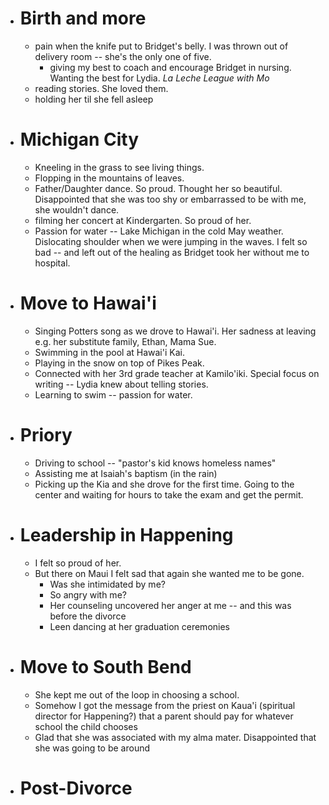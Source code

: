 - # Birth and more
	- pain when the knife put to Bridget's belly. I was thrown out of delivery room -- she's the only one of five.
		- giving my best to coach and encourage Bridget in nursing. Wanting the best for Lydia. *La Leche League with Mo*
	- reading stories. She loved them.
	- holding her til she fell asleep
- # Michigan City
	- Kneeling in the grass to see living things.
	- Flopping in the mountains of leaves.
	- Father/Daughter dance. So proud. Thought her so beautiful. Disappointed that she was too shy or embarrassed to be with me, she wouldn't dance.
	- filming her concert at Kindergarten. So proud of her.
	- Passion for water -- Lake Michigan in the cold May weather. Dislocating shoulder when we were jumping in the waves. I felt so bad -- and left out of the healing as Bridget took her without me to hospital.
- # Move to Hawai'i
	- Singing Potters song as we drove to Hawai'i. Her sadness at leaving e.g. her substitute family, Ethan, Mama Sue.
	- Swimming in the pool at Hawai'i Kai.
	- Playing in the snow on top of Pikes Peak.
	- Connected with her 3rd grade teacher at Kamilo'iki. Special focus on writing -- Lydia knew about telling stories.
	- Learning to swim -- passion for water.
- # Priory
	- Driving to school -- "pastor's kid knows homeless names"
	- Assisting me at Isaiah's baptism (in the rain)
	- Picking up the Kia and she drove for the first time. Going to the center and waiting for hours to take the exam and get the permit.
- # Leadership in Happening
	- I felt so proud of her.
	- But there on Maui I felt sad that again she wanted me to be gone.
		- Was she intimidated by me?
		- So angry with me?
		- Her counseling uncovered her anger at me -- and this was before the divorce
		- Leen dancing at her graduation ceremonies
- # Move to South Bend
	- She kept me out of the loop in choosing a school.
	- Somehow I got the message from the priest on Kaua'i (spiritual director for Happening?) that a parent should pay for whatever school the child chooses
	- Glad that she was associated with my alma mater. Disappointed that she was going to be around 
- # Post-Divorce
